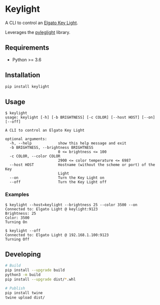 # Keylight

A CLI to control an [Elgato Key Light](https://www.elgato.com/en/gaming/key-light).

Leverages the [pyleglight](https://gitlab.com/obviate.io/pyleglight) library.

## Requirements

* Python >= 3.6

## Installation

```bash
pip install keylight
```

## Usage

```
$ keylight
usage: keylight [-h] [-b BRIGHTNESS] [-c COLOR] [--host HOST] [--on] [--off]

A CLI to control an Elgato Key Light

optional arguments:
  -h, --help            show this help message and exit
  -b BRIGHTNESS, --brightness BRIGHTNESS
                        0 <= brightness <= 100
  -c COLOR, --color COLOR
                        2900 <= color temperature <= 6987
  --host HOST           Hostname (without the scheme or port) of the Key
                        Light
  --on                  Turn the Key Light on
  --off                 Turn the Key Light off
```

### Examples

```
$ keylight --host=keylight --brightness 25 --color 3500 --on
Connected to: Elgato Light @ keylight:9123
Brightness: 25
Color: 3500
Turning On

$ keylight --off
Connected to: Elgato Light @ 192.168.1.100:9123
Turning Off
```

## Developing

```bash
# Build
pip install --upgrade build
python3 -m build
pip install --upgrade dist/*.whl 

# Publish
pip install twine
twine upload dist/
```
